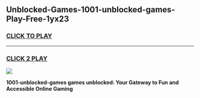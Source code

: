
## Unblocked-Games-1001-unblocked-games-Play-Free-1yx23
<h3>
<a href="https://premium76.site?title=1001-unblocked-games&ref=24M">CLICK TO PLAY</a></h3>
<hr>

<h3>
<a href="https://premium76.site?title=1001-unblocked-games&ref=24M">CLICK 2 PLAY</a>
  
</h3>

<a href="https://premium76.site?title=1001-unblocked-games&ref=24M"><img src="https://clearcache.store/games.png"></a>


**1001-unblocked-games games unblocked: Your Gateway to Fun and Accessible Online Gaming**
